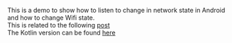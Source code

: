 This is a demo to show how to listen to change in network state in Android and how to change Wifi state.  
This is related to the following [post](http://mobiledevhub.com/2017/11/03/android-fundamentals-network-monitoring/)  
The Kotlin version can be found [here](https://github.com/MChehab94/Network-Handling-Kotlin)  
